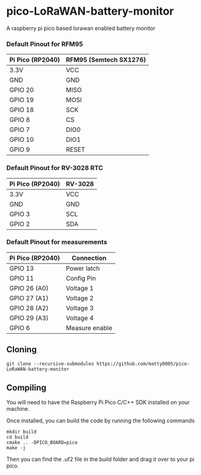 # pico-LoRaWAN-battery-monitor
A raspberry pi pico based lorawan enabled battery monitor


### Default Pinout for RFM95

| Pi Pico (RP2040) | RFM95 (Semtech SX1276) |
| ----------------- | -------------- |
| 3.3V | VCC |
| GND | GND |
| GPIO 20 | MISO |
| GPIO 19 | MOSI |
| GPIO 18 | SCK |
| GPIO 8 | CS |
| GPIO 7 | DIO0  |
| GPIO 10 | DIO1 |
| GPIO 9 | RESET |


### Default Pinout for RV-3028 RTC

| Pi Pico (RP2040) | RV-3028 |
| ----------------- | -------------- |
| 3.3V | VCC |
| GND | GND |
| GPIO 3 | SCL |
| GPIO 2 | SDA |


### Default Pinout for measurements

| Pi Pico (RP2040) | Connection |
| ----------------- | -------------- |
| GPIO 13 | Power latch |
| GPIO 11 | Config Pin |
| GPIO 26 (A0) | Voltage 1 |
| GPIO 27 (A1) | Voltage 2 |
| GPIO 28 (A2) | Voltage 3 |
| GPIO 29 (A3) | Voltage 4 |
| GPIO 6  | Measure enable |




## Cloning 
```
git clone --recursive-submodules https://github.com/matty0005/pico-LoRaWAN-battery-monitor
```

## Compiling
You will need to have the Raspberry Pi Pico C/C++ SDK installed on your machine. 

Once installed, you can build the code by running the following commands
```
mkdir build
cd build
cmake .. -DPICO_BOARD=pico
make -j
```
Then you can find the .uf2 file in the build folder and drag it over to your pi pico.
